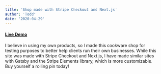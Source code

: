 ```yaml
---
title: 'Shop made with Stripe Checkout and Next.js'
author: 'Todd'
date: '2020-04-29'
---
```


#### [Live Demo](https://checkout-delta.vercel.app/)



I believe in using my own products, so I made this cookware shop for testing purposes to better help clients run their own businesses. While this site was made with Stripe Checkout and Next.js, I have made similar sites with Gatsby and the Stripe Elements library, which is more customizable. Buy yourself a rolling pin today! 